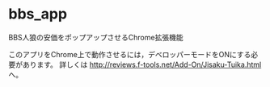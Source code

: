 # bbs_app
BBS人狼の安価をポップアップさせるChrome拡張機能

このアプリをChrome上で動作させるには，デベロッパーモードをONにする必要があります。
詳しくは
<http://reviews.f-tools.net/Add-On/Jisaku-Tuika.html>
へ。

